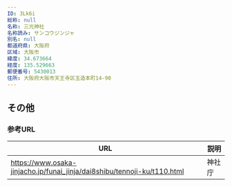 ```yaml
---
ID: 3Lk6i
総称: null
名称: 三光神社
名称読み: サンコウジンジャ
別名: null
都道府県: 大阪府
区域: 大阪市
緯度: 34.673664
経度: 135.529663
郵便番号: 5430013
住所: 大阪府大阪市天王寺区玉造本町14-90
---
```


## その他

### 参考URL

| URL                                                                      | 説明   |
| ------------------------------------------------------------------------ | ------ |
| https://www.osaka-jinjacho.jp/funai_jinja/dai8shibu/tennoji-ku/t110.html | 神社庁 |
